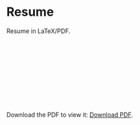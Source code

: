 # Resume
Resume in LaTeX/PDF.

<object data="https://github.com/narayanacharya6/Resume/raw/master/NarayanAcharyaResume.pdf" type="application/pdf" width="2500px" height="3300px">
    <embed src="https://github.com/narayanacharya6/Resume/raw/master/NarayanAcharyaResume.pdf">
        <p>Download the PDF to view it: <a href="https://github.com/narayanacharya6/Resume/raw/master/NarayanAcharyaResume.pdf">Download PDF</a>.</p>
    </embed>
</object>
